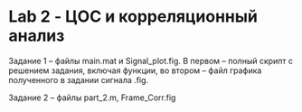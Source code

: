 # Lab 2 - ЦОС и корреляционный анализ
  Задание 1 – файлы main.mat и Signal_plot.fig. В первом – полный скрипт с решением задания, включая функции, во втором – файл графика полученного в задании сигнала .fig.

  Задание 2 – файлы part_2.m, Frame_Corr.fig
